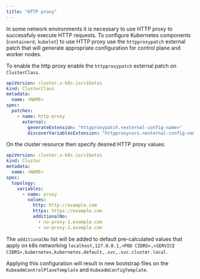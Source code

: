 ```yaml
---
title: "HTTP proxy"
---
```


In some network environments it is necessary to use HTTP proxy to successfuly execute HTTP requests.
To configure Kubernetes components (`containerd`, `kubelet`) to use HTTP proxy use the `httpproxypatch`
external patch that will generate appropriate configuration for control plane and worker nodes.

To enable the http proxy enable the `httpproxypatch` external patch on `ClusterClass`.

```yaml
apiVersion: cluster.x-k8s.io/v1beta1
kind: ClusterClass
metadata:
  name: <NAME>
spec:
  patches:
    - name: http-proxy
      external:
        generateExtension: "httpproxypatch.<external-config-name>"
        discoverVariablesExtension: "httpproxyvars.<external-config-name>"
```

On the cluster resource then specify desired HTTP proxy values:

```yaml
apiVersion: cluster.x-k8s.io/v1beta1
kind: Cluster
metadata:
  name: <NAME>
spec:
  topology:
    variables:
      - name: proxy
        values:
          http: http://example.com
          https: https://example.com
          additionalNo:
            - no-proxy-1.example.com
            - no-proxy-2.example.com
```

The `additionalNo` list will be added to default pre-calculated values that apply on k8s networking
`localhost,127.0.0.1,<POD CIDRS>,<SERVICE CIDRS>,kubernetes,kubernetes.default,.svc,.svc.cluster.local`.

Applying this configuration will result in new bootstrap files on the `KubeadmControlPlaneTemplate`
and `KubeadmConfigTemplate`.
